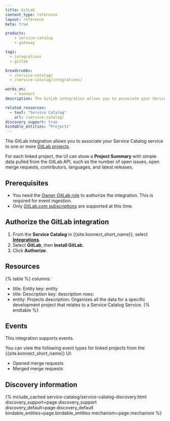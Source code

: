 ```yaml
---
title: GitLab
content_type: reference
layout: reference
beta: true

products:
    - service-catalog
    - gateway

tags:
  - integrations
  - gitlab

breadcrumbs:
  - /service-catalog/
  - /service-catalog/integrations/

works_on:
    - konnect
description: The GitLab integration allows you to associate your Service Catalog Service to one or more GitLab projects. 

related_resources:
  - text: "Service Catalog"
    url: /service-catalog/
discovery_support: true
bindable_entities: "Projects"
---
```

The GitLab integration allows you to associate your Service Catalog service to one or more [GitLab projects](https://docs.gitlab.com/ee/user/get_started/get_started_projects.html).

For each linked project, the UI can show a **Project Summary** with simple data pulled from the GitLab API, such as the number of open issues, open merge requests, contributors, languages, and latest releases.

## Prerequisites

* You need the [Owner GitLab role](https://docs.gitlab.com/ee/user/permissions.html) to authorize the integration. This is required for event ingestion.
* Only [GitLab.com subscriptions](https://docs.gitlab.com/ee/subscriptions/gitlab_com/) are supported at this time.

## Authorize the GitLab integration

1. From the **Service Catalog** in {{site.konnect_short_name}}, select **[Integrations](https://cloud.konghq.com/us/service-catalog/integrations)**. 
2. Select **GitLab**, then **Install GitLab**.
3. Click **Authorize**. 

## Resources

<!--vale off-->
{% table %}
columns:
  - title: Entity
    key: entity
  - title: Description
    key: description
rows:
  - entity: Projects
    description: Organizes all the data for a specific development project that relates to a Service Catalog Service.
{% endtable %}
<!--vale on-->

## Events

This integration supports events.

You can view the following event types for linked projects from the {{site.konnect_short_name}} UI:

* Opened merge requests
* Merged merge requests


## Discovery information

<!-- vale off-->

{% include_cached service-catalog/service-catalog-discovery.html 
   discovery_support=page.discovery_support
   discovery_default=page.discovery_default
   bindable_entities=page.bindable_entities
   mechanism=page.mechanism %}

<!-- vale on-->